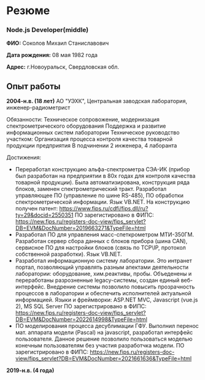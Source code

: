 # Резюме
### Node.js Developer(middle)

**ФИО:** Соколов Михаил Станиславович

**Дата рождения:** 08 мая 1982 года

**Адрес:** г.Новоуральск, Свердловская обл.

## Опыт работы

**2004-н.в. (18 лет)** 
АО "УЭХК", Центральная заводская лаборатория, инженер-радиометрист

Обязанности:
Техническое сопровожение, модернизация спектрометрического оборудования
Поддержка и развитие информационных систем лаборатории
Техническое руководство участком:
Организация процесса контроля качества товарной продукции предприятия
В подчинении 2 инженера, 4 лаборанта

Достижения:
- Переработал конструкцию альфа-спектрометра СЭА-ИК (прибор был разработан на предприятии в 80х годах для контроля качества товарной продукции). Была автоматизирована, конструкция ряда блоков, заменен спектрометрический тракт. Разработал управляющее ПО (управление по шине RS-485), ПО обработки спектрометрической информации. Язык VB.NET.
На конструкцию получен патент: https://www.fips.ru/cdfi/fips.dll/ru?ty=29&docid=2550351
ПО зарегистировано в ФИПС: https://new.fips.ru/registers-doc-view/fips_servlet?DB=EVM&DocNumber=2019663271&TypeFile=html
- Разработал ПО для управления масс-спеткрометром МТИ-350ГМ. Разработан сервер сбора данных с блоков прибора (шина CAN), сервисное ПО для настройки блоков (связь по TCP\IP, протокол собственной разработки). Язык VB.NET.
- Разработал информационную систему лаборатории. Это интранет портал, позволяющий управлять разным апектами деятельности лаборатории: оборудование, хим.реактивы, пробы. Объеденены и переработаны разрозненные legacy-системы, создан единый веб-интерфейс. Внедрение системы позволило повысить прозрачность процессов в лаборатории и обеспечить исполнителей актуальной информацией. Языки и фреймворки: ASP.NET MVC, Javascript (vue.js 2), MS SQL Server
ПО зарегистрировано в ФИПС: https://new.fips.ru/registers-doc-view/fips_servlet?DB=EVM&DocNumber=2022614998&TypeFile=html
- ПО моделирования процесса десублимации ГФУ. Выполнил перенос мат. аппарата модели (Pascal) на javascript, разработал интерфейс пользователя. Данное решение позволило пользоваться моделью конечным пользователям без участия разработчка модели.
ПО зарегистрировано в ФИПС: https://new.fips.ru/registers-doc-view/fips_servlet?DB=EVM&DocNumber=2021661636&TypeFile=html

**2019-н.в. (4 года)**



